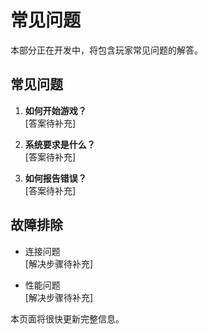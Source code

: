 # 常见问题

本部分正在开发中，将包含玩家常见问题的解答。

## 常见问题

1. **如何开始游戏？**  
   [答案待补充]

2. **系统要求是什么？**  
   [答案待补充]

3. **如何报告错误？**  
   [答案待补充]

## 故障排除

- 连接问题  
  [解决步骤待补充]

- 性能问题  
  [解决步骤待补充]

本页面将很快更新完整信息。